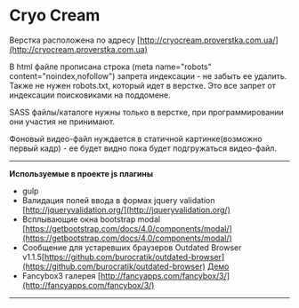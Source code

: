 Cryo Cream
================ 

Верстка расположена по адресу [http://cryocream.proverstka.com.ua/](http://cryocream.proverstka.com.ua)

В html файле прописана строка (meta name="robots" content="noindex,nofollow") запрета индексации - не забыть ее удалить. Также не нужен robots.txt, который идет в верстке. Это все запрет от индексации поисковиками на поддомене.

SASS файлы/каталоге нужны только в верстке, при программировании они участия не принимают.

Фоновый видео-файл нуждается в статичной картинке(возможно первый кадр) - ее будет видно пока будет подгружаться видео-файл.


---------------------------------------------------------

__Используемые в проекте js плагины__
* gulp
* Валидация полей ввода в формах jquery validation [http://jqueryvalidation.org/](http://jqueryvalidation.org/)
* Всплывающие окна bootstrap modal [https://getbootstrap.com/docs/4.0/components/modal/](https://getbootstrap.com/docs/4.0/components/modal/)
* Сообщение для устаревших браузеров Outdated Browser v1.1.5[https://github.com/burocratik/outdated-browser](https://github.com/burocratik/outdated-browser) [Демо](http://outdatedbrowser.com/ru)
* Fancybox3 галерея [http://fancyapps.com/fancybox/3/](http://fancyapps.com/fancybox/3/)

---------------------------------------------------------
